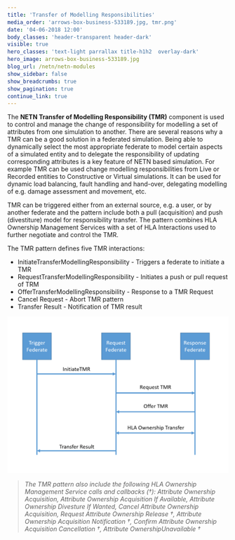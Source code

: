 ```yaml
---
title: 'Transfer of Modelling Responsibilities'
media_order: 'arrows-box-business-533189.jpg, tmr.png'
date: '04-06-2018 12:00'
body_classes: 'header-transparent header-dark'
visible: true
hero_classes: 'text-light parrallax title-h1h2  overlay-dark'
hero_image: arrows-box-business-533189.jpg
blog_url: /netn/netn-modules
show_sidebar: false
show_breadcrumbs: true
show_pagination: true
continue_link: true
---
```


The **NETN Transfer of Modelling Responsibility (TMR)** component is used to control and manage the change of responsibility for modelling a set of attributes from one simulation to another. There are several reasons why a TMR can be a good solution in a federated simulation. Being able to dynamically select the most appropriate federate to model certain aspects of a simulated entity and to delegate the responsibility of updating corresponding attributes is a key feature of NETN based simulation. For example TMR can be used change modelling responsibilities from Live or Recorded entities to Constructive or Virtual simulations. It can be used for dynamic load balancing, fault handling and hand-over, delegating modelling of e.g. damage assessment and movement, etc.

TMR can be triggered either from an external source, e.g. a user, or by another federate and the pattern include both a pull (acquisition) and push (divestiture) model for responsibility transfer. The pattern combines HLA Ownership Management Services with a set of HLA Interactions used to further negotiate and control the TMR.

The TMR pattern defines five TMR interactions:
* InitiateTransferModellingResponsibility - Triggers a federate to initiate a TMR
* RequestTransferModellingResponsibility - Initiates a push or pull request of TRM
* OfferTransferModellingResponsibility - Response to a TMR Request
* Cancel Request - Abort TMR pattern
* Transfer Result - Notification of TMR result

![](tmr.png?resize=500)

> _The TMR pattern also include the following HLA Ownership Management Service calls and callbacks (†): Attribute Ownership Acquisition, Attribute Ownership Acquisition If Available, Attribute Ownership Divesture If Wanted, Cancel Attribute Ownership Acquisition, Request Attribute Ownership Release †, Attribute Ownership Acquisition Notification †, Confirm Attribute Ownership Acquisition Cancellation †, Attribute OwnershipUnavailable †_